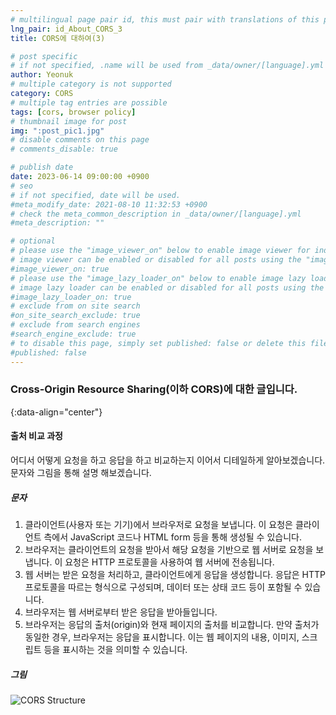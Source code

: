 ```yaml
---
# multilingual page pair id, this must pair with translations of this page. (This name must be unique)
lng_pair: id_About_CORS_3
title: CORS에 대하여(3)

# post specific
# if not specified, .name will be used from _data/owner/[language].yml
author: Yeonuk
# multiple category is not supported
category: CORS
# multiple tag entries are possible
tags: [cors, browser policy]
# thumbnail image for post
img: ":post_pic1.jpg"
# disable comments on this page
# comments_disable: true

# publish date
date: 2023-06-14 09:00:00 +0900
# seo
# if not specified, date will be used.
#meta_modify_date: 2021-08-10 11:32:53 +0900
# check the meta_common_description in _data/owner/[language].yml
#meta_description: ""

# optional
# please use the "image_viewer_on" below to enable image viewer for individual pages or posts (_posts/ or [language]/_posts folders).
# image viewer can be enabled or disabled for all posts using the "image_viewer_posts: true" setting in _data/conf/main.yml.
#image_viewer_on: true
# please use the "image_lazy_loader_on" below to enable image lazy loader for individual pages or posts (_posts/ or [language]/_posts folders).
# image lazy loader can be enabled or disabled for all posts using the "image_lazy_loader_posts: true" setting in _data/conf/main.yml.
#image_lazy_loader_on: true
# exclude from on site search
#on_site_search_exclude: true
# exclude from search engines
#search_engine_exclude: true
# to disable this page, simply set published: false or delete this file
#published: false
---
```


<!-- outline-start -->

### Cross-Origin Resource Sharing(이하 CORS)에 대한 글입니다.

{:data-align="center"}

<!-- outline-end -->

#### 출처 비교 과정

어디서 어떻게 요청을 하고 응답을 하고 비교하는지 이어서 디테일하게 알아보겠습니다.
문자와 그림을 통해 설명 해보겠습니다.

##### 문자

1. 클라이언트(사용자 또는 기기)에서 브라우저로 요청을 보냅니다. 이 요청은 클라이언트 측에서 JavaScript 코드나 HTML form 등을 통해 생성될 수 있습니다.
2. 브라우저는 클라이언트의 요청을 받아서 해당 요청을 기반으로 웹 서버로 요청을 보냅니다. 이 요청은 HTTP 프로토콜을 사용하여 웹 서버에 전송됩니다.
3. 웹 서버는 받은 요청을 처리하고, 클라이언트에게 응답을 생성합니다. 응답은 HTTP 프로토콜을 따르는 형식으로 구성되며, 데이터 또는 상태 코드 등이 포함될 수 있습니다.
4. 브라우저는 웹 서버로부터 받은 응답을 받아들입니다.
5. 브라우저는 응답의 출처(origin)와 현재 페이지의 출처를 비교합니다. 만약 출처가 동일한 경우, 브라우저는 응답을 표시합니다. 이는 웹 페이지의 내용, 이미지, 스크립트 등을 표시하는 것을 의미할 수 있습니다.

##### 그림

![CORS Structure](:post_cors_3_pic.jpg)
